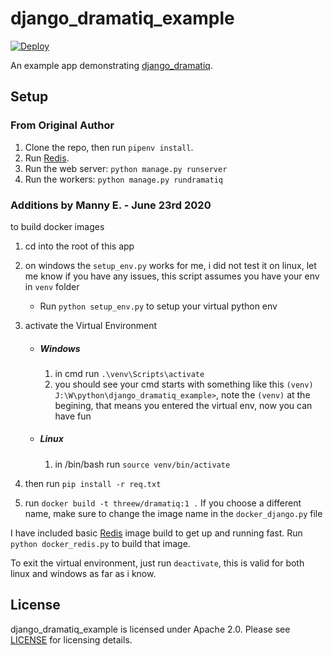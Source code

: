 # django_dramatiq_example

[![Deploy](https://www.herokucdn.com/deploy/button.svg)](https://heroku.com/deploy)

An example app demonstrating [django_dramatiq][django_dramatiq].


## Setup

### From Original Author
1. Clone the repo, then run `pipenv install`.
1. Run [Redis][redis].
1. Run the web server: `python manage.py runserver`
1. Run the workers: `python manage.py rundramatiq`

### Additions by Manny E. - June 23rd 2020
to build docker images 
1. cd into the root of this app
1. on windows the `setup_env.py` works for me, i did not test it on linux, let me know if you have any issues, this script assumes you have your env in `venv` folder
	* Run `python setup_env.py` to setup your virtual python env
1. activate the Virtual Environment
	* ##### Windows
		1. in cmd run `.\venv\Scripts\activate`
		1. you should see your cmd starts with something like this `(venv) J:\W\python\django_dramatiq_example>`, note the `(venv)` at the begining, that means you entered the virtual env, now you can have fun
	* ##### Linux
		1. in /bin/bash run `source venv/bin/activate`

1. then run `pip install -r req.txt`
1. run `docker build -t threew/dramatiq:1 .` If you choose a different name, make sure to change the image name in the `docker_django.py` file

I have included basic [Redis][redis] image build to get up and running fast.
Run `python docker_redis.py` to build that image.

To exit the virtual environment, just run `deactivate`, this is valid for both linux and windows as far as i know.

## License

django_dramatiq_example is licensed under Apache 2.0.  Please see
[LICENSE][license] for licensing details.


[django_dramatiq]: https://github.com/Bogdanp/django_dramatiq
[redis]: https://redis.io
[license]: https://github.com/Bogdanp/django_dramatiq_example/blob/master/LICENSE
